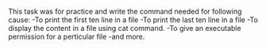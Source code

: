 This task was for practice and write the command needed for following cause:
-To print the first ten line in a file
-To print the last ten line in a file
-To display the content in a file using cat command.
-To give an executable permission for a perticular file 
-and more.
